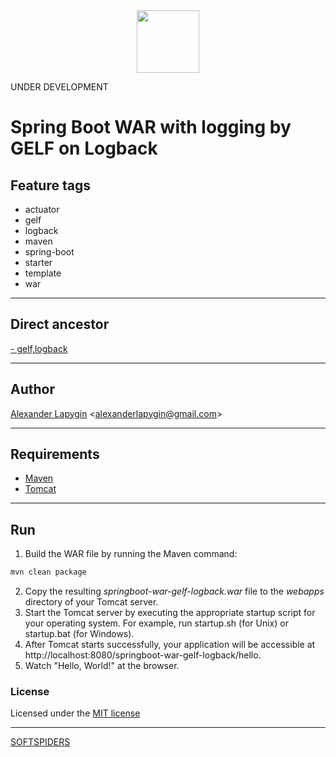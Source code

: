 <div align="center">
    <a href="https://github.com/softspiders/softspiders">
      <img src="https://avatars.githubusercontent.com/u/47006425?v=4"width="100" height="100"/>
    </a>
</div> 

UNDER DEVELOPMENT

# Spring Boot WAR with logging by GELF on Logback


## Feature tags

- actuator
- gelf
- logback
- maven
- spring-boot
- starter
- template
- war

---

## Direct ancestor

[- gelf,logback](https://github.com/AlexanderLapygin/springboot-war-prometheus#readme)

---

## Author

[Alexander Lapygin](https://github.com/AlexanderLapygin) <<alexanderlapygin@gmail.com>>

---

## Requirements

- [Maven](https://maven.apache.org/)
- [Tomcat](https://tomcat.apache.org/download-80.cgi)

---

## Run

1) Build the WAR file by running the Maven command:

```sh
mvn clean package
```
2) Copy the resulting *springboot-war-gelf-logback.war* file to the *webapps* directory of your Tomcat server.
3) Start the Tomcat server by executing the appropriate startup script for your operating system. For example, run startup.sh (for Unix) or startup.bat (for Windows).
4) After Tomcat starts successfully, your application will be accessible at http://localhost:8080/springboot-war-gelf-logback/hello.
5) Watch "Hello, World!" at the browser.


### License

Licensed under the [MIT license](./LICENSE)

---

[SOFTSPIDERS](https://github.com/softspiders/softspiders)
